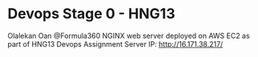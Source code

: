 # Devops Stage 0 - HNG13
Olalekan Oan
@Formula360
NGINX web server deployed on AWS EC2 as part of HNG13 Devops Assignment
Server IP: http://16.171.38.217/
